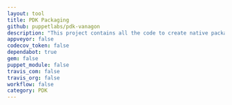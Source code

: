 ```yaml
---
layout: tool
title: PDK Packaging
github: puppetlabs/pdk-vanagon
description: "This project contains all the code to create native packages of the PDK for all supported platforms."
appveyor: false
codecov_token: false
dependabot: true
gem: false
puppet_module: false
travis_com: false
travis_org: false
workflow: false
category: PDK
---
```

